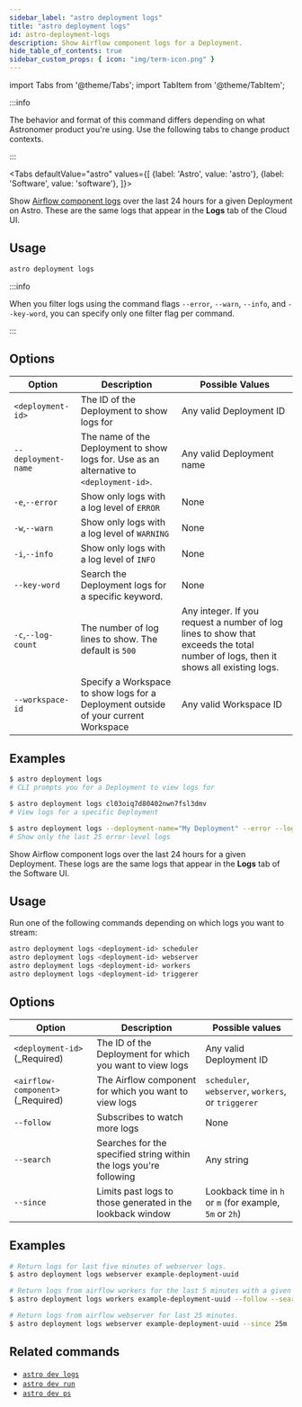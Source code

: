 ```yaml
---
sidebar_label: "astro deployment logs"
title: "astro deployment logs"
id: astro-deployment-logs
description: Show Airflow component logs for a Deployment.
hide_table_of_contents: true
sidebar_custom_props: { icon: "img/term-icon.png" }
---
```


import Tabs from '@theme/Tabs';
import TabItem from '@theme/TabItem';

:::info

The behavior and format of this command differs depending on what Astronomer product you're using. Use the following tabs to change product contexts.

:::

<Tabs
defaultValue="astro"
values={[
{label: 'Astro', value: 'astro'},
{label: 'Software', value: 'software'},
]}>
<TabItem value="astro">

Show [Airflow component logs](view-logs.md#view-airflow-component-logs-in-the-cloud-ui) over the last 24 hours for a given Deployment on Astro. These are the same logs that appear in the **Logs** tab of the Cloud UI.

## Usage

```sh
astro deployment logs
```
:::info

When you filter logs using the command flags `--error`, `--warn`, `--info`, and `--key-word`, you can specify only one filter flag per command.

:::
## Options

| Option              | Description                                                                              | Possible Values                                                                             |
| ------------------- | ---------------------------------------------------------------------------------------- | ------------------------------------------------------------------------------------------- |
| `<deployment-id>`   | The ID of the Deployment to show logs for                                                | Any valid Deployment ID                                                                     |
| `--deployment-name` | The name of the Deployment to show logs for. Use as an alternative to `<deployment-id>`. | Any valid Deployment name                                                                   |
| `-e`,`--error`      | Show only logs with a log level of `ERROR`                                               | None |
| `-w`,`--warn`       | Show only logs with a log level of `WARNING`                                             | None |
| `-i`,`--info`       | Show only logs with a log level of `INFO`                                                | None |
| `--key-word`        | Search the Deployment logs for a specific keyword.                                       | None |
| `-c`,`--log-count`  | The number of log lines to show. The default is `500`                                    | Any integer. If you request a number of log lines to show that exceeds the total number of logs, then it shows all existing logs.                                                     |
| `--workspace-id`    | Specify a Workspace to show logs for a Deployment outside of your current Workspace      | Any valid Workspace ID                                                                      |

## Examples

```sh
$ astro deployment logs
# CLI prompts you for a Deployment to view logs for

$ astro deployment logs cl03oiq7d80402nwn7fsl3dmv
# View logs for a specific Deployment

$ astro deployment logs --deployment-name="My Deployment" --error --log-count=25
# Show only the last 25 error-level logs
```

</TabItem>

<TabItem value="software">

Show Airflow component logs over the last 24 hours for a given Deployment. These logs are the same logs that appear in the **Logs** tab of the Software UI.

## Usage

Run one of the following commands depending on which logs you want to stream:

```sh
astro deployment logs <deployment-id> scheduler
astro deployment logs <deployment-id> webserver
astro deployment logs <deployment-id> workers
astro deployment logs <deployment-id> triggerer
```

## Options

| Option                             | Description                                                        | Possible values                                         |
| ---------------------------------- | ------------------------------------------------------------------ | ------------------------------------------------------- |
| `<deployment-id>` (\_Required)     | The ID of the Deployment for which you want to view logs           | Any valid Deployment ID                                 |
| `<airflow-component>` (\_Required) | The Airflow component for which you want to view logs              | `scheduler`, `webserver`, `workers`, or `triggerer`     |
| `--follow`                         | Subscribes to watch more logs                                      | None                                                    |
| `--search`                         | Searches for the specified string within the logs you're following | Any string                                              |
| `--since`                          | Limits past logs to those generated in the lookback window         | Lookback time in `h` or `m` (for example, `5m` or `2h`) |

## Examples

```sh
# Return logs for last five minutes of webserver logs.
$ astro deployment logs webserver example-deployment-uuid

# Return logs from airflow workers for the last 5 minutes with a given search term, and subscribe to view more as they are generated.
$ astro deployment logs workers example-deployment-uuid --follow --search "some search terms"

# Return logs from airflow webserver for last 25 minutes.
$ astro deployment logs webserver example-deployment-uuid --since 25m
```

</TabItem>
</Tabs>

## Related commands

- [`astro dev logs`](cli/astro-dev-logs.md)
- [`astro dev run`](cli/astro-dev-run.md)
- [`astro dev ps`](cli/astro-dev-ps.md)
